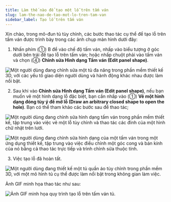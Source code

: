 ```yaml
---
title: Làm thế nào để tạo một lỗ trên tấm ván
slug: lam-the-nao-de-tao-mot-lo-tren-tam-van
sidebar_label: Tạo lỗ trên tấm ván
---
```


Xin chào, trong mô-đun tủ tùy chỉnh, các bước thao tác cụ thể để tạo lỗ trên tấm ván được trình bày trong các ảnh chụp màn hình dưới đây:

1. Nhấn phím (①) B để vào chế độ tấm ván, nhấp vào biểu tượng ở góc dưới bên trái để tạo lỗ trên tấm ván; hoặc nhấp chuột phải vào tấm ván và chọn (④) **Chỉnh sửa Hình dạng Tấm ván (Edit panel shape)**.

![Một người dùng đang chỉnh sửa một tủ đa năng trong phần mềm thiết kế 3D, với các yếu tố giao diện người dùng và hành động khác nhau được làm nổi bật.](https://storage.googleapis.com/jegavn_kb/images/8d5c1382-fc82-4b8e-8bd5-74232dc91aed.png)

2. Sau khi vào **Chỉnh sửa Hình dạng Tấm ván (Edit panel shape)**, nếu bạn muốn vẽ một hình dạng lỗ đặc biệt, bạn cần nhấp vào (①) **Vẽ một hình dạng đóng tùy ý để mở lỗ (Draw an arbitrary closed shape to open the hole)**. Bạn có thể tham khảo các bước sau để thao tác;

![Một người dùng đang chỉnh sửa hình dạng tấm ván trong phần mềm thiết kế, tập trung vào việc vẽ một lỗ tùy chỉnh và thao tác các đỉnh của một hình chữ nhật trên lưới.](https://storage.googleapis.com/jegavn_kb/images/fa839644-992a-4ca3-a399-828d806d1e46.png)

![Một người dùng đang chỉnh sửa hình dạng của một tấm ván trong một ứng dụng thiết kế, tập trung vào việc điều chỉnh một góc cong và bán kính của nó bằng cả thao tác trực tiếp và trình chỉnh sửa thuộc tính.](https://storage.googleapis.com/jegavn_kb/images/15c0e3cb-0e86-42d6-a6be-70d9a891d345.png)

3. Việc tạo lỗ đã hoàn tất.

![Một người dùng đang thiết kế một tủ quần áo tùy chỉnh trong phần mềm 3D, với một mô hình tủ cụ thể được làm nổi bật trong không gian làm việc.](https://storage.googleapis.com/jegavn_kb/images/46c0a264-92e8-4d90-908b-6b934a42b7b2.png)

Ảnh GIF minh họa thao tác như sau:

![Ảnh GIF minh họa quy trình tạo lỗ trên tấm ván tủ.](https://storage.googleapis.com/jegavn_kb/images/b5e0a582-5e2b-468f-8b88-58569b9fce65.gif)
